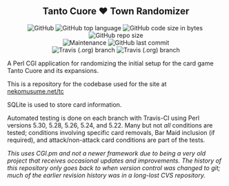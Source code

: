 <h2 align="center">Tanto Cuore &#9829; Town Randomizer</h2>

<p align="center"><img alt="GitHub" src="https://img.shields.io/github/license/BrotherBuford/tantocuore-randomizer">&nbsp;<img alt="GitHub top language" src="https://img.shields.io/github/languages/top/brotherbuford/tantocuore-randomizer">&nbsp;<img alt="GitHub code size in bytes" src="https://img.shields.io/github/languages/code-size/brotherbuford/tantocuore-randomizer">&nbsp;<img alt="GitHub repo size" src="https://img.shields.io/github/repo-size/BrotherBuford/tantocuore-randomizer">
<br /><img alt="Maintenance" src="https://img.shields.io/maintenance/yes/2020">&nbsp;<img alt="GitHub last commit" src="https://img.shields.io/github/last-commit/BrotherBuford/tantocuore-randomizer">
<br /><img alt="Travis (.org) branch" src="https://img.shields.io/travis/brotherbuford/tantocuore-randomizer/master?label=tests%20%28master%29">&nbsp;<img alt="Travis (.org) branch" src="https://img.shields.io/travis/brotherbuford/tantocuore-randomizer/production?label=tests%20%28production%29"></p>

<p>A Perl CGI application for randomizing the initial setup for
the card game Tanto Cuore and its expansions.</p>

<p>This is a repository for the codebase used for the site at <a href="https://nekomusume.net/tc">nekomusume.net/tc</a></p>

<p>SQLite is used to store card information.</p>

<p>Automated testing is done on each branch with Travis-CI using Perl versions 5.30, 5.28, 5.26, 5.24, and 5.22.  Many but not <i>all</i> conditions are tested; conditions involving specific card removals, Bar Maid inclusion (if required), and attack/non-attack card conditions are part of the tests.</p>

<p><i>This uses CGI.pm and not a newer framework due to being a very old project that receives occasional updates and improvements.  The history of this repository only goes back to when version control was changed to git; much of the earlier revision history was in a long-lost CVS repository.</i></p>
